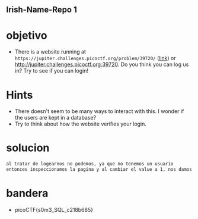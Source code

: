 ## Irish-Name-Repo 1

# objetivo
- There is a website running at `https://jupiter.challenges.picoctf.org/problem/39720/` ([link](https://jupiter.challenges.picoctf.org/problem/39720/)) or http://jupiter.challenges.picoctf.org:39720. Do you think you can log us in? Try to see if you can login!

# Hints
- There doesn't seem to be many ways to interact with this. I wonder if the users are kept in a database?
- Try to think about how the website verifies your login.

# solucion
``` bash 
al tratar de logearnos no podemos, ya que no tenemos un usuario
entonces inspeccionamos la pagina y al cambiar el value a 1, nos damos cuenta que hace una consulta a una base de datos, y hacemos una inyección, concatena el usuario y la contraseña que ingresamos en la consulta, por lo cual en la contraseña introduciomos 'or 1==1 para que y lo concatene en la consulta, nos regrese verdadero y nos muestre la bandera.'

```
# bandera
- picoCTF{s0m3_SQL_c218b685}